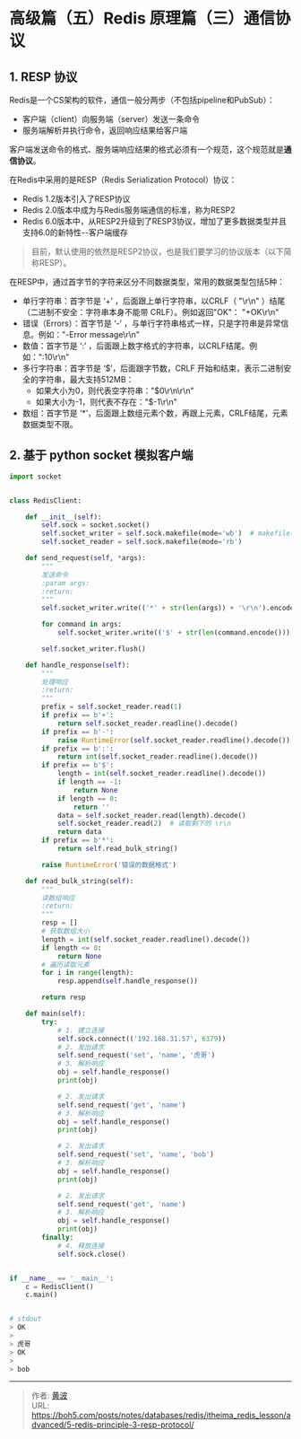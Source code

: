 # 高级篇（五）Redis 原理篇（三）通信协议


## 1. RESP 协议

Redis是一个CS架构的软件，通信一般分两步（不包括pipeline和PubSub）：

- 客户端（client）向服务端（server）发送一条命令
- 服务端解析并执行命令，返回响应结果给客户端

客户端发送命令的格式、服务端响应结果的格式必须有一个规范，这个规范就是**通信协议**。

在Redis中采用的是RESP（Redis Serialization Protocol）协议：

- Redis 1.2版本引入了RESP协议
- Redis 2.0版本中成为与Redis服务端通信的标准，称为RESP2
- Redis 6.0版本中，从RESP2升级到了RESP3协议，增加了更多数据类型并且支持6.0的新特性--客户端缓存

> 目前，默认使用的依然是RESP2协议，也是我们要学习的协议版本（以下简称RESP）。

在RESP中，通过首字节的字符来区分不同数据类型，常用的数据类型包括5种：



- 单行字符串：首字节是 ‘+’ ，后面跟上单行字符串，以CRLF（ "\r\n" ）结尾（二进制不安全：字符串本身不能带 CRLF）。例如返回"OK"： "+OK\r\n"
- 错误（Errors）：首字节是 ‘-’ ，与单行字符串格式一样，只是字符串是异常信息。例如："-Error message\r\n"
- 数值：首字节是 ‘:’ ，后面跟上数字格式的字符串，以CRLF结尾。例如：":10\r\n"
- 多行字符串：首字节是 ‘$’，后面跟字节数，CRLF 开始和结束，表示二进制安全的字符串，最大支持512MB：
  - 如果大小为0，则代表空字符串："$0\r\n\r\n"
  - 如果大小为-1，则代表不存在："$-1\r\n"
- 数组：首字节是 ‘*’，后面跟上数组元素个数，再跟上元素，CRLF结尾，元素数据类型不限。

## 2. 基于 python socket 模拟客户端

```python
import socket


class RedisClient:

    def __init__(self):
        self.sock = socket.socket()
        self.socket_writer = self.sock.makefile(mode='wb')  # makefile() 返回 file object 来操作 socket
        self.socket_reader = self.sock.makefile(mode='rb')

    def send_request(self, *args):
        """
        发送命令
        :param args:
        :return:
        """
        self.socket_writer.write(('*' + str(len(args)) + '\r\n').encode())

        for command in args:
            self.socket_writer.write(('$' + str(len(command.encode())) + '\r\n' + command + '\r\n').encode())

        self.socket_writer.flush()

    def handle_response(self):
        """
        处理响应
        :return:
        """
        prefix = self.socket_reader.read(1)
        if prefix == b'+':
            return self.socket_reader.readline().decode()
        if prefix == b'-':
            raise RuntimeError(self.socket_reader.readline().decode())
        if prefix == b':':
            return int(self.socket_reader.readline().decode())
        if prefix == b'$':
            length = int(self.socket_reader.readline().decode())
            if length == -1:
                return None
            if length == 0:
                return ''
            data = self.socket_reader.read(length).decode()
            self.socket_reader.read(2)  # 读取剩下的 \r\n
            return data
        if prefix == b'*':
            return self.read_bulk_string()

        raise RuntimeError('错误的数据格式')

    def read_bulk_string(self):
        """
        读数组响应
        :return:
        """
        resp = []
        # 获取数组大小
        length = int(self.socket_reader.readline().decode())
        if length <= 0:
            return None
        # 遍历读取元素
        for i in range(length):
            resp.append(self.handle_response())

        return resp

    def main(self):
        try:
            # 1. 建立连接
            self.sock.connect(('192.168.31.57', 6379))
            # 2. 发出请求
            self.send_request('set', 'name', '虎哥')
            # 3. 解析响应
            obj = self.handle_response()
            print(obj)

            # 2. 发出请求
            self.send_request('get', 'name')
            # 3. 解析响应
            obj = self.handle_response()
            print(obj)

            # 2. 发出请求
            self.send_request('set', 'name', 'bob')
            # 3. 解析响应
            obj = self.handle_response()
            print(obj)

            # 2. 发出请求
            self.send_request('get', 'name')
            # 3. 解析响应
            obj = self.handle_response()
            print(obj)
        finally:
            # 4. 释放连接
            self.sock.close()


if __name__ == '__main__':
    c = RedisClient()
    c.main()


# stdout    
> OK
> 
> 虎哥
> OK
>
> bob

```


---

> 作者: [黄波](https://boh5.com)  
> URL: https://boh5.com/posts/notes/databases/redis/itheima_redis_lesson/advanced/5-redis-principle-3-resp-protocol/  

